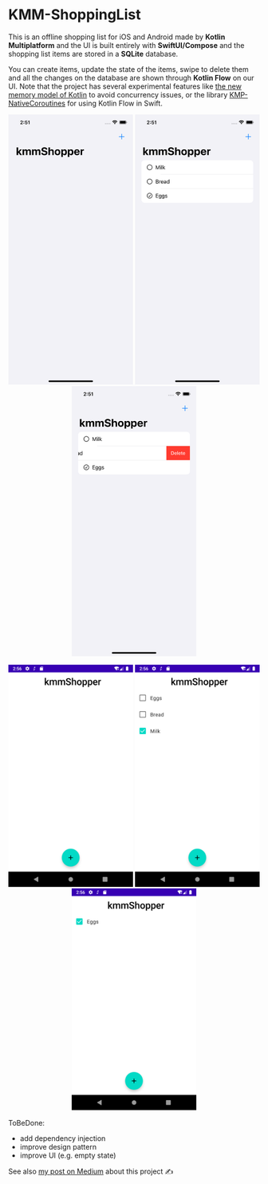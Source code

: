 # KMM-ShoppingList
This is an offline shopping list for iOS and Android made by **Kotlin Multiplatform** and the UI is built entirely with **SwiftUI/Compose** and the shopping list items are stored in a **SQLite** database.

You can create items, update the state of the items, swipe to delete them and all the changes on the database are shown through **Kotlin Flow** on our UI. Note that the project has several experimental features like [the new memory model of Kotlin](https://github.com/JetBrains/kotlin/blob/master/kotlin-native/NEW_MM.md) to avoid concurrency issues, or the library [KMP-NativeCoroutines](https://github.com/rickclephas/KMP-NativeCoroutines) for using Kotlin Flow in Swift. 

<p align="center">
<img src="https://github.com/k-kaan/KMM-ShoppingList/raw/main/screenshots/ios/Simulator%20Screen%20Shot%20-%20iPhone%2013%20-%202022-03-24%20at%2014.51.49.png" width="250">  <img src="https://github.com/k-kaan/KMM-ShoppingList/raw/main/screenshots/ios/Simulator%20Screen%20Shot%20-%20iPhone%2013%20-%202022-03-24%20at%2014.51.22.png" width="250"> <img src="https://github.com/k-kaan/KMM-ShoppingList/raw/main/screenshots/ios/Simulator%20Screen%20Shot%20-%20iPhone%2013%20-%202022-03-24%20at%2014.51.35.png" width="250"> 
</p>
<p align="center">
<img src="https://github.com/k-kaan/KMM-ShoppingList/raw/main/screenshots/android/Screenshot_1648130184.png" width="250"> <img src="https://github.com/k-kaan/KMM-ShoppingList/raw/main/screenshots/android/Screenshot_1648130207.png" width="250"> <img src="https://github.com/k-kaan/KMM-ShoppingList/raw/main/screenshots/android/Screenshot_1648130219.png" width="250"> 
</p>

ToBeDone:
- add dependency injection
- improve design pattern
- improve UI (e.g. empty state) 

See also [my post on Medium](https://kkaan.medium.com/) about this project ✍️
